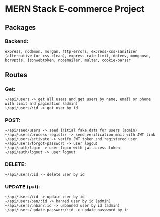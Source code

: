 # MERN Stack E-commerce Project

## Packages

### Backend:

    express, nodemon, morgan, http-errors, express-xss-sanitizer (alternative for xss-clean), express-rate-limit, dotenv, mongoose, bcryptjs, jsonwebtoken, nodemailer, multer, cookie-parser

## Routes

### Get:

    ~/api/users -> get all users and get users by name, email or phone with limit and pagination (admin)
    ~/api/users/:id -> get user by id

### POST:

    ~/api/seed/users -> seed initial fake data for users (admin)
    ~/api/users/process-register -> send verification mail with JWT link
    ~/api/users/activate -> verify JWT token and registered user
    ~/api/users/forgot-password -> user logout
    ~/api/auth/login -> user login with jwt access token
    ~/api/auth/logout -> user logout
   
### DELETE:

    ~/api/users/:id -> delete user by id

### UPDATE (put):

    ~/api/users/:id -> update user by id
    ~/api/users/ban/:id -> banned user by id (admin)
    ~/api/users/unban/:id -> unbanned user by id (admin)
    ~/api/users/update-password/:id -> update password by id
